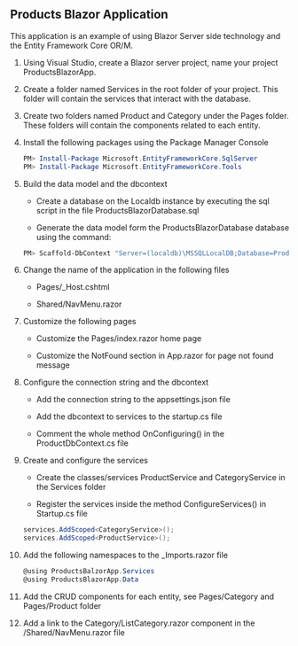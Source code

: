 ## Products Blazor Application

This application is an example of using Blazor Server side technology and the Entity Framework Core OR/M.

1. Using Visual Studio, create a Blazor server project, name your project ProductsBlazorApp.

2. Create a folder named Services in the root folder of your project. This folder will contain the services that interact with the database.

3. Create two folders named Product and Category under the Pages folder. These folders will contain the components related to each entity.

4. Install the following packages using the Package Manager Console

    ```PowerShell
    PM> Install-Package Microsoft.EntityFrameworkCore.SqlServer
    PM> Install-Package Microsoft.EntityFrameworkCore.Tools
    ```
    
5. Build the data model and the dbcontext

    - Create a database on the Localdb instance by executing the sql script in the file ProductsBlazorDatabase.sql
  
    - Generate the data model form the ProductsBlazorDatabase database using the command:
  
    ```PowerShell
    PM> Scaffold-DbContext "Server=(localdb)\MSSQLLocalDB;Database=ProductBlazorDatabase;Integrated Security=True" Microsoft.EntityFrameworkCore.SqlServer -OutputDir Data -ContextDir Data -Context ProductDbContext -DataAnnotations -UseDatabaseNames -Force
    ```
    
6. Change the name of the application in the following files

    - Pages/_Host.cshtml

    - Shared/NavMenu.razor
    
7. Customize the following pages

    - Customize the Pages/index.razor home page
    
    - Customize the NotFound section in App.razor for page not found message 

8. Configure the connection string and the dbcontext

    - Add the connection string to the appsettings.json file
    
    - Add the dbcontext to services to the startup.cs file
    
    - Comment the whole method OnConfiguring() in the ProductDbContext.cs file

9. Create and configure the services

    - Create the classes/services ProductService and CategoryService in the Services folder
    
    - Register the services inside the method ConfigureServices() in Startup.cs file
    ```C#
    services.AddScoped<CategoryService>();
    services.AddScoped<ProductService>();
    ```

10. Add the following namespaces to the _Imports.razor file
    ```C#
    @using ProductsBalzorApp.Services
    @using ProductsBlazorApp.Data
    ```
    
11. Add the CRUD components for each entity, see Pages/Category and Pages/Product folder

12. Add a link to the Category/ListCategory.razor component in the /Shared/NavMenu.razor file
